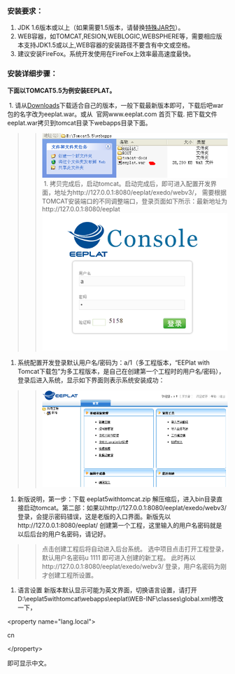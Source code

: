 ### 安装要求： ###
  1. JDK 1.6版本或以上（如果需要1.5版本，请替换[特殊JAR包](JDK15.md)）。
  1. WEB容器，如TOMCAT,RESION,WEBLOGIC,WEBSPHERE等，需要相应版本支持JDK1.5或以上,WEB容器的安装路径不要含有中文或空格。
  1. 建议安装FireFox。系统开发使用在FireFox上效率最高速度最快。


### 安装详细步骤： ###
**下面以TOMCAT5.5为例安装EEPLAT。**

  1. 请从[Downloads](imgs/eeplat.war)下载适合自己的版本，一般下载最新版本即可，下载后吧war包的名字改为eeplat.war。或从
  官网www.eeplat.com 首页下载. 把下载文件eeplat.war拷贝到tomcat目录下webapps目录下面。
> > ![image](imgs/yiyi_setup.png)
  1. 拷贝完成后，启动tomcat。启动完成后，即可进入配置开发界面，地址为http://127.0.0.1:8080/eeplat/exedo/webv3/， 需要根据TOMCAT安装端口的不同调整端口，登录页面如下所示：最新地址为http://127.0.0.1:8080/eeplat
> > ![imgs/yiy_manager_login.png](imgs/yiy_manager_login.png)
  1. 系统配置开发登录默认用户名/密码为：a/1（多工程版本，“EEPlat with Tomcat下载包”为多工程版本，是自己在创建第一个工程时的用户名/密码），登录后进入系统，显示如下界面则表示系统安装成功：
> > ![imgs/yiyi_admin_index.png](imgs/yiyi_admin_index.png)
  1. 新版说明，第一步：下载 eeplat5withtomcat.zip 解压缩后，进入bin目录直接启动tomcat。第二部：如果以http://127.0.0.1:8080/eeplat/exedo/webv3/ 登录，会提示密码错误，这是老版的入口界面。新版先以http://127.0.0.1:8080/eeplat/ 创建第一个工程，这里输入的用户名密码就是以后后台的用户名密码，请记好。
> > 点击创建工程后将自动进入后台系统。
> > 选中项目点击打开工程登录，默认用户名密码u  1111  即可进入创建的新工程。
> > 此时再以http://127.0.0.1:8080/eeplat/exedo/webv3/ 登录，用户名密码为刚才创建工程所设置。
  1. 语言设置 新版本默认显示可能为英文界面，切换语言设置，请打开D:\eeplat5withtomcat\webapps\eeplat\WEB-INF\classes\global.xml修改一下，

&lt;property name="lang.local"&gt;

cn

&lt;/property&gt;

 即可显示中文。


